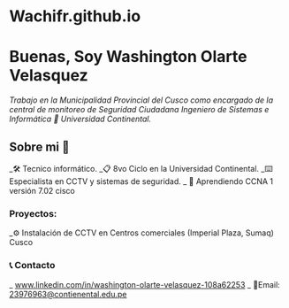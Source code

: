 # Wachifr.github.io
# Buenas, Soy Washington Olarte Velasquez

_Trabajo en la Municipalidad Provincial del Cusco como encargado de la central de monitoreo de Seguridad Ciudadana_
_Ingeniero de Sistemas e Informática 📌 Universidad Continental._

## Sobre mi 🚀

_🛠 Tecnico informático.
_📋 8vo Ciclo en la Universidad Continental.
_⌨️ Especialista en CCTV y sistemas de seguridad.
_ 📖 Aprendiendo CCNA 1 versión 7.02 cisco
    

### Proyectos: 

_⚙️ Instalación de CCTV en Centros comerciales (Imperial Plaza, Sumaq) Cusco 

### 📞 Contacto

_ www.linkedin.com/in/washington-olarte-velasquez-108a62253
_ 📧Email: 23976963@contienental.edu.pe



